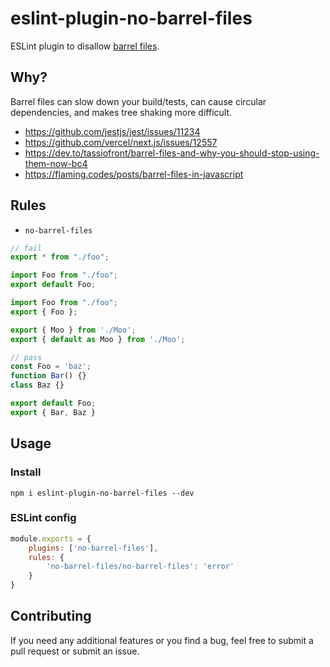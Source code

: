 # eslint-plugin-no-barrel-files
ESLint plugin to disallow [barrel files](https://github.com/basarat/typescript-book/blob/master/docs/tips/barrel.md).

## Why?
Barrel files can slow down your build/tests, can cause circular dependencies, and makes tree shaking more difficult.

- https://github.com/jestjs/jest/issues/11234
- https://github.com/vercel/next.js/issues/12557
- https://dev.to/tassiofront/barrel-files-and-why-you-should-stop-using-them-now-bc4
- https://flaming.codes/posts/barrel-files-in-javascript

## Rules
- `no-barrel-files`
```js
// fail
export * from "./foo";

import Foo from "./foo";
export default Foo;

import Foo from "./foo";
export { Foo };

export { Moo } from './Moo';
export { default as Moo } from './Moo';

// pass
const Foo = 'baz';
function Bar() {}
class Baz {}

export default Foo;
export { Bar, Baz }
```

## Usage

### Install
```shell
npm i eslint-plugin-no-barrel-files --dev
```

### ESLint config
```js
module.exports = {
    plugins: ['no-barrel-files'],
    rules: {
        'no-barrel-files/no-barrel-files': 'error'
    }
}
```

## Contributing
If you need any additional features or you find a bug, feel free to submit a pull request or submit an issue.
